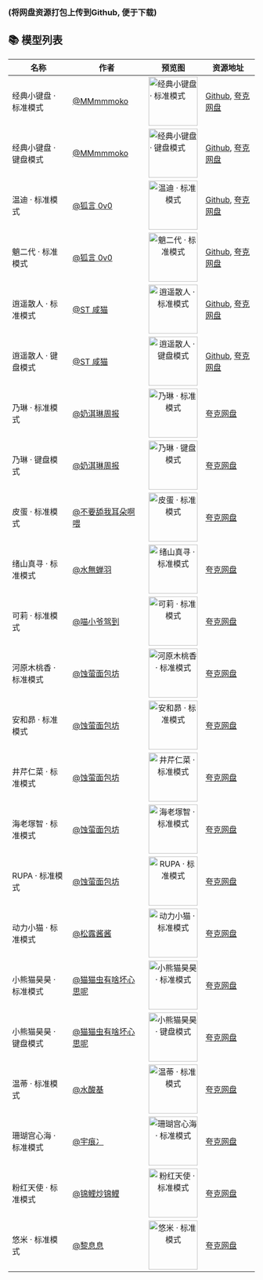 ### (将网盘资源打包上传到Github, 便于下载)

## 📚 模型列表

| 名称 | 作者 | 预览图 | 资源地址 |
| ---- | ---- | ------ | -------- |
| 经典小键盘 · 标准模式 | [@MMmmmoko](https://space.bilibili.com/5808772) | <img src="https://i0.hdslb.com/bfs/openplatform/7a475b7e96151137ef8907c7a91bd3e854f0bbfb.png" height="100" alt="经典小键盘 · 标准模式" /> | [Github](https://github.com/g0l4/BongoCat-Models/tree/master/models/57uP5YW45bCP6ZSu55uYIMK3IOagh+WHhuaooeW8jw%3D%3D.zip), [夸克网盘](https://pan.quark.cn/s/52897c41d3e8) |
| 经典小键盘 · 键盘模式 | [@MMmmmoko](https://space.bilibili.com/5808772) | <img src="https://i0.hdslb.com/bfs/openplatform/5f68f5de2498cad00f8ac9a4c8a28a7f2665be75.png" height="100" alt="经典小键盘 · 键盘模式" /> | [Github](https://github.com/g0l4/BongoCat-Models/blob/master/models/57uP5YW45bCP6ZSu55uYIMK3IOmUruebmOaooeW8jw%3D%3D.zip), [夸克网盘](https://pan.quark.cn/s/c0940ec461f0) |
| 温迪 · 标准模式 | [@狐言 0v0](https://www.bilibili.com/video/BV1Dd4y1u7FR) | <div align="center"><img src="https://i0.hdslb.com/bfs/openplatform/c9c2cc355b1effcbcb5685c7f928c7321900757b.png" height="100" alt="温迪 · 标准模式" /></div> | [Github](https://github.com/g0l4/BongoCat-Models/blob/master/models/5rip6L%2BqIMK3IOagh%2BWHhuaooeW8jw%3D%3D.zip), [夸克网盘](https://pan.quark.cn/s/6aa99b564f03) |
| 魈二代 · 标准模式 | [@狐言 0v0](https://www.bilibili.com/video/BV1ZX4y1z7ML) | <div align="center"><img src="https://i0.hdslb.com/bfs/openplatform/7ac1930ee66efc940bfea0bdd77549cb259e4f64.png" height="100" alt="魈二代 · 标准模式" /></div> | [Github](https://github.com/g0l4/BongoCat-Models/blob/master/models/6a2I5LqM5LujIMK3IOagh%2BWHhuaooeW8jw%3D%3D.zip), [夸克网盘](https://pan.quark.cn/s/0ad9b88e2645) |
| 逍遥散人 · 标准模式 | [@ST 咸猫](https://www.bilibili.com/video/BV1h34y1h7x8) | <div align="center"><img src="https://i0.hdslb.com/bfs/openplatform/f9d6121102a9099b22f9b954a693739d0cb484a5.png" height="100" alt="逍遥散人 · 标准模式" /></div> | [Github](6YCN6YGl5pWj5Lq6IMK3IOagh+WHhuaooeW8jw%3D%3D.zip), [夸克网盘](https://pan.quark.cn/s/fcd4ad6dc594) |
| 逍遥散人 · 键盘模式 | [@ST 咸猫](https://www.bilibili.com/video/BV1h34y1h7x8) | <div align="center"><img src="https://i0.hdslb.com/bfs/openplatform/d228a78a5af470296088a036ffcfce64df7d5e19.png" height="100" alt="逍遥散人 · 键盘模式" /></div> | [Github](https://github.com/g0l4/BongoCat-Models/blob/master/models/6YCN6YGl5pWj5Lq6IMK3IOmUruebmOaooeW8jw%3D%3D.zip), [夸克网盘](https://pan.quark.cn/s/40a7ac825888) |
| 乃琳 · 标准模式 | [@奶淇琳周报](https://www.bilibili.com/video/BV1Bz4y1t78t) | <div align="center"><img src="https://i0.hdslb.com/bfs/openplatform/929b870e4a1f090074399aeaef552b6ae217dde0.png" height="100" alt="乃琳 · 标准模式" /></div> | [夸克网盘](https://pan.quark.cn/s/15b08c32832f) |
| 乃琳 · 键盘模式 | [@奶淇琳周报](https://www.bilibili.com/video/BV1Bz4y1t78t) | <div align="center"><img src="https://i0.hdslb.com/bfs/openplatform/a4e3244f955215865f7be108e1961a4f17f12be8.png" height="100" alt="乃琳 · 键盘模式" /></div> | [夸克网盘](https://pan.quark.cn/s/db1c13530e75) |
| 皮蛋 · 标准模式 | [@不要舔我耳朵啊喂](https://www.bilibili.com/video/BV1Ao4y1z774) | <div align="center"><img src="https://i0.hdslb.com/bfs/openplatform/6f428f34cb1b0023b77e01c14c19ac4fffdba057.png" height="100" alt="皮蛋 · 标准模式" /></div> | [夸克网盘](https://pan.quark.cn/s/c8d55dcb3ac7) |
| 绪山真寻 · 标准模式 | [@水無蝉羽](https://www.bilibili.com/video/BV1Ma4y1S7jM) | <div align="center"><img src="https://i0.hdslb.com/bfs/openplatform/b1a5e88d67cbb01b96a04e819bedfc10a6228f0f.png" height="100" alt="绪山真寻 · 标准模式" /></div> | [夸克网盘](https://pan.quark.cn/s/3fc42646eab3) |
| 可莉 · 标准模式 | [@喵小爷驾到](https://www.bilibili.com/video/BV19r4y1d7HJ) | <div align="center"><img src="https://i0.hdslb.com/bfs/openplatform/2c64629c41558c7e7b838cf1ae580ccf463f0ca5.png" height="100" alt="可莉 · 标准模式" /></div> | [夸克网盘](https://pan.quark.cn/s/a5c238ff2bf3) |
| 河原木桃香 · 标准模式 | [@蚀萤面包坊](https://www.bilibili.com/video/BV1ii421D7Zu) | <div align="center"><img src="https://i0.hdslb.com/bfs/openplatform/eb205b72a7241990ab8ee4d881bf26e29f411ceb.png" height="100" alt="河原木桃香 · 标准模式" /></div> | [夸克网盘](https://pan.quark.cn/s/6858d6134c18) |
| 安和昴 · 标准模式 | [@蚀萤面包坊](https://www.bilibili.com/video/BV1ii421D7Zu) | <div align="center"><img src="https://i0.hdslb.com/bfs/openplatform/b4eb83f30df14b1d457e034afb17c4ad5e25c56e.png" height="100" alt="安和昴 · 标准模式" /></div> | [夸克网盘](https://pan.quark.cn/s/891bd1707386) |
| 井芹仁菜 · 标准模式 | [@蚀萤面包坊](https://www.bilibili.com/video/BV1fJ4m1P7m3) | <div align="center"><img src="https://i0.hdslb.com/bfs/openplatform/f7784197ccea577275339f448c2125f86aa1290f.png" height="100" alt="井芹仁菜 · 标准模式" /></div> | [夸克网盘](https://pan.quark.cn/s/8186406d7554) |
| 海老塚智 · 标准模式 | [@蚀萤面包坊](https://www.bilibili.com/video/BV1c4421D7MZ) | <div align="center"><img src="https://i0.hdslb.com/bfs/openplatform/25ef825aaa62b93e8b850762ef426738d3e2b422.png" height="100" alt="海老塚智 · 标准模式" /></div> | [夸克网盘](https://pan.quark.cn/s/41274bed8e3a) |
| RUPA · 标准模式 | [@蚀萤面包坊](https://www.bilibili.com/video/BV1kM4m1m7G9) | <div align="center"><img src="https://i0.hdslb.com/bfs/openplatform/4d2c125b03cf6d491426f7de404f47c4bf4e42ac.png" height="100" alt="RUPA · 标准模式" /></div> | [夸克网盘](https://pan.quark.cn/s/5273d5ae845f) |
| 动力小猫 · 标准模式 | [@松露酱酱](https://www.bilibili.com/video/BV1SS4y1L7Ey) | <div align="center"><img src="https://i0.hdslb.com/bfs/openplatform/e87b8e391e66324a03531e672cc94f102a44cb88.png" height="100" alt="动力小猫 · 标准模式" /></div> | [夸克网盘](https://pan.quark.cn/s/7157b62811ba) |
| 小熊猫昊昊 · 标准模式 | [@猫猫虫有啥坏心思呢](https://www.bilibili.com/video/BV1qz4y1H7E1) | <div align="center"><img src="https://i0.hdslb.com/bfs/openplatform/d66310de01a718334c6a057844ab21d9509a23d7.png" height="100" alt="小熊猫昊昊 · 标准模式" /></div> | [夸克网盘](https://pan.quark.cn/s/cc8830fc86d7) |
| 小熊猫昊昊 · 键盘模式 | [@猫猫虫有啥坏心思呢](https://www.bilibili.com/video/BV1qz4y1H7E1) | <div align="center"><img src="https://i0.hdslb.com/bfs/openplatform/55a885210656785dadd49535444160fdfc618187.png" height="100" alt="小熊猫昊昊 · 键盘模式" /></div> | [夸克网盘](https://pan.quark.cn/s/c4753bc07689) |
| 温蒂 · 标准模式 | [@水酸基](https://www.bilibili.com/video/BV14mKAeFEb6) | <div align="center"><img src="https://i0.hdslb.com/bfs/openplatform/3e47b6635250df2b4ad1e3d9909ada41052e01d1.png" height="100" alt="温蒂 · 标准模式" /></div> | [夸克网盘](https://pan.quark.cn/s/719032cf7bcb) |
| 珊瑚宫心海 · 标准模式 | [@宇痕冫](https://www.bilibili.com/video/BV1FF411f7sN) | <div align="center"><img src="https://i0.hdslb.com/bfs/openplatform/085f4d50d2c67baf0209e926a7802180574edb65.png" height="100" alt="珊瑚宫心海 · 标准模式" /></div> | [夸克网盘](https://pan.quark.cn/s/460e2d3801e7) |
| 粉红天使 · 标准模式 | [@锦鲤炒锦鲤](https://www.bilibili.com/video/BV1dz4y1D7ub) | <div align="center"><img src="https://i0.hdslb.com/bfs/openplatform/466764d79fc3c960748774a79a5467351e32e68a.png" height="100" alt="粉红天使 · 标准模式" /></div> | [夸克网盘](https://pan.quark.cn/s/5232d9382a57) |
| 悠米 · 标准模式 | [@黎息息](https://www.bilibili.com/video/BV1hF411T7Vp) | <div align="center"><img src="https://i0.hdslb.com/bfs/openplatform/8328a55de8885204508dea98c091a9847f521980.png" height="100" alt="悠米 · 标准模式" /></div> | [夸克网盘](https://pan.quark.cn/s/bee56445c23b) |


